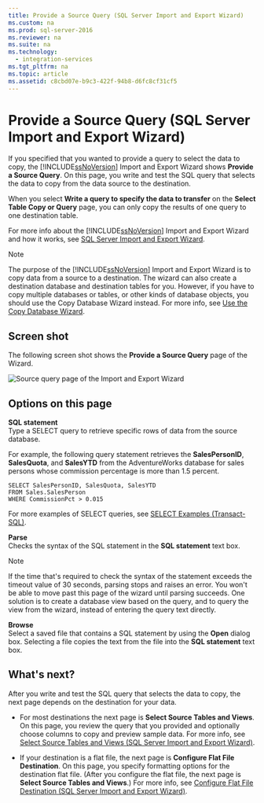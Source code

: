 ```yaml
---
title: Provide a Source Query (SQL Server Import and Export Wizard)
ms.custom: na
ms.prod: sql-server-2016
ms.reviewer: na
ms.suite: na
ms.technology: 
  - integration-services
ms.tgt_pltfrm: na
ms.topic: article
ms.assetid: c8cbd07e-b9c3-422f-94b8-d6fc8cf31cf5
---
```

# Provide a Source Query (SQL Server Import and Export Wizard)
  If you specified that you wanted to provide a query to select the data to copy, the [!INCLUDE[ssNoVersion](../../Token\Other/ssNoVersion_md.md)] Import and Export Wizard shows **Provide a Source Query**. On this page, you write and test the SQL query that selects the data to copy from the data source to the destination.  
  
 When you select **Write a query to specify the data to transfer** on the **Select Table Copy or Query** page, you can only copy the results of one query to one destination table.  
  
 For more info about the [!INCLUDE[ssNoVersion](../../Token\Other/ssNoVersion_md.md)] Import and Export Wizard and how it works, see [SQL Server Import and Export Wizard](../../Topics\TopicNameNotContainA/SQL-Server-Import-and-Export-Wizard.md).  
  
> [!NOTE]  
>  The purpose of the [!INCLUDE[ssNoVersion](../../Token\Other/ssNoVersion_md.md)] Import and Export Wizard is to copy data from a source to a destination. The wizard can also create a destination database and destination tables for you. However, if you have to copy multiple databases or tables, or other kinds of database objects, you should use the Copy Database Wizard instead. For more info, see [Use the Copy Database Wizard](../../Topics\TopicNameNotContainA/Use-the-Copy-Database-Wizard.md).  
  
## Screen shot  
 The following screen shot shows the **Provide a Source Query** page of the Wizard.  
  
 ![Source query page of the Import and Export Wizard](../../Images\Image\ImageNotContaina/Source-query.png "Source query")  
  
## Options on this page  
 **SQL statement**  
 Type a SELECT query to retrieve specific rows of data from the source database.  
  
 For example, the following query statement retrieves the **SalesPersonID**, **SalesQuota**, and **SalesYTD** from the AdventureWorks database for sales persons whose commission percentage is more than 1.5 percent.  
  
```  
SELECT SalesPersonID, SalesQuota, SalesYTD  
FROM Sales.SalesPerson  
WHERE CommissionPct > 0.015  
```  
  
 For more examples of SELECT queries, see [SELECT Examples &#40;Transact-SQL&#41;](../Topic/SELECT%20Examples%20\(Transact-SQL\).md).  
  
 **Parse**  
 Checks the syntax of the SQL statement in the **SQL statement** text box.  
  
> [!NOTE]  
>  If the time that\'s required to check the syntax of the statement exceeds the timeout value of 30 seconds, parsing stops and raises an error. You won't be able to move past this page of the wizard until parsing succeeds. One solution is to create a database view based on the query, and to query the view from the wizard, instead of entering the query text directly.  
  
 **Browse**  
 Select a saved file that contains a SQL statement by using the **Open** dialog box. Selecting a file copies the text from the file into the **SQL statement** text box.  
  
## What's next?  
 After you write and test the SQL query that selects the data to copy, the next page depends on the destination for your data.  
  
-   For most destinations the next page is **Select Source Tables and Views**. On this page, you review the query that you provided and optionally choose columns to copy and preview sample data. For more info, see [Select Source Tables and Views &#40;SQL Server Import and Export Wizard&#41;](../../Topics\TopicNameNotContainA/Select-Source-Tables-and-Views--SQL-Server-Import-and-Export-Wizard-.md).  
  
-   If your destination is a flat file, the next page is **Configure Flat File Destination**. On this page, you specify formatting options for the destination flat file. \(After you configure the flat file, the next page is **Select Source Tables and Views**.\) For more info, see [Configure Flat File Destination &#40;SQL Server Import and Export Wizard&#41;](../../Topics\TopicNameNotContainA/Configure-Flat-File-Destination--SQL-Server-Import-and-Export-Wizard-.md).  
  
  